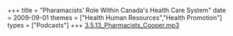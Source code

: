 +++
title = "Pharamacists' Role Within Canada's Health Care System"
date = 2009-09-01
themes = ["Health Human Resources","Health Promotion"]
types = ["Podcasts"]
+++
[3.5.13\_Pharmacists\_Cooper.mp3](/files/3.5.13_Pharmacists_Cooper.mp3)
